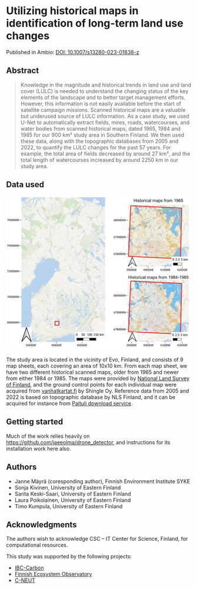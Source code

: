 # Utilizing historical maps in identification of long-term land use changes

Published in Ambio: [DOI: 10.1007/s13280-023-01838-z](http://dx.doi.org/10.1007/s13280-023-01838-z)

## Abstract

> Knowledge in the magnitude and historical trends in land use and land cover (LULC) is needed to understand the changing status of the key elements of the landscape and to better target management efforts. However, this information is not easily available before the start of satellite campaign missions. Scanned historical maps are a valuable but underused source of LULC information. As a case study, we used U-Net to automatically extract fields, mires, roads, watercourses, and water bodies from scanned historical maps, dated 1965, 1984 and 1985 for our 900 km² study area in Southern Finland. We then used these data, along with the topographic databases from 2005 and 2022, to quantify the LULC changes for the past 57 years. For example, the total area of fields decreased by around 27 km², and the total length of watercourses increased by around 2250 km in our study area.

## Data used

<img src='nbs/nb_figures/area_map.jpeg' width='700'>

The study area is located in the vicinity of Evo, Finland, and consists of 9 map sheets, each covering an area of 10x10 km. From each map sheet, we have two different historical scanned maps, older from 1965 and newer from either 1984 or 1985. The maps were provided by [National Land Survey of Finland](https://www.maanmittauslaitos.fi/en/e-services/old-printed-maps), and the ground control points for each individual map were acquired from [vanhatkartat.fi](https://vanhatkartat.fi) by Shingle Oy. Reference data from 2005 and 2022 is based on topographic database by NLS Finland, and it can be acquired for instance from [Paituli download service](https://paituli.csc.fi/download.html).

## Getting started

Much of the work relies heavily on https://github.com/jaeeolma/drone_detector, and instructions for its installation work here also.

## Authors

* Janne Mäyrä (coresponding author), Finnish Environment Institute SYKE
* Sonja Kivinen, University of Eastern Finland
* Sarita Keski-Saari, University of Eastern Finland
* Laura Poikolainen, University of Eastern Finland
* Timo Kumpula, University of Eastern Finland

## Acknowledgments

The authors wish to acknowledge CSC – IT Center for Science, Finland, for computational resources.

This study was supported by the following projects:

* [IBC-Carbon](https://ibccarbon.fi)
* [Finnish Ecosystem Observatory](https://feosuomi.fi)
* [C-NEUT](https://www.syke.fi/fi-FI/Tutkimus__kehittaminen/Tutkimus_ja_kehittamishankkeet/Hankkeet/Hiilineutraaliuden_spatiaalisesti_tarkka_yhdennetty_arviointi_boreaalisessa_maisemassa_ja_alueilla_CNEUT)